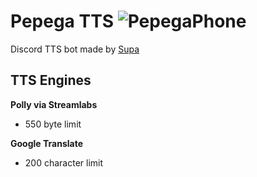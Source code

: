 # Pepega TTS ![PepegaPhone](https://cdn.frankerfacez.com/emoticon/312720/1)
 Discord TTS bot made by [Supa](https://discord.com/users/535820575868715008)
## TTS Engines
 **Polly via Streamlabs**
  * 550 byte limit

 **Google Translate**
  * 200 character limit
